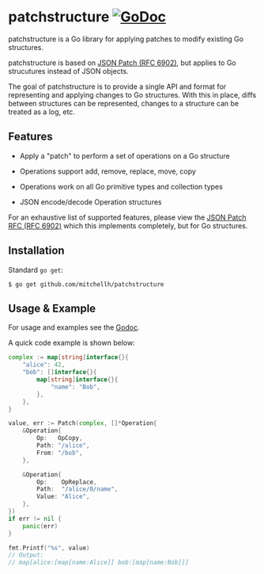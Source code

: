 # patchstructure [![GoDoc](https://godoc.org/github.com/mitchellh/patchstructure?status.svg)](https://godoc.org/github.com/mitchellh/patchstructure)

patchstructure is a Go library for applying patches to modify existing
Go structures.

patchstructure is based on
[JSON Patch (RFC 6902)](https://tools.ietf.org/html/rfc6902), but
applies to Go strucutures instead of JSON objects.

The goal of patchstructure is to provide a single API and format for
representing and applying changes to Go structures. With this in place,
diffs between structures can be represented, changes to a structure
can be treated as a log, etc.

## Features

  * Apply a "patch" to perform a set of operations on a Go structure

  * Operations support add, remove, replace, move, copy

  * Operations work on all Go primitive types and collection types

  * JSON encode/decode Operation structures

For an exhaustive list of supported features, please view the
[JSON Patch RFC (RFC 6902)](https://tools.ietf.org/html/rfc6902) which
this implements completely, but for Go structures.

## Installation

Standard `go get`:

```
$ go get github.com/mitchellh/patchstructure
```

## Usage & Example

For usage and examples see the [Godoc](http://godoc.org/github.com/mitchellh/patchstructure).

A quick code example is shown below:

```go
complex := map[string]interface{}{
	"alice": 42,
	"bob": []interface{}{
		map[string]interface{}{
			"name": "Bob",
		},
	},
}

value, err := Patch(complex, []*Operation{
	&Operation{
		Op:   OpCopy,
		Path: "/alice",
		From: "/bob",
	},

	&Operation{
		Op:    OpReplace,
		Path:  "/alice/0/name",
		Value: "Alice",
	},
})
if err != nil {
	panic(err)
}

fmt.Printf("%s", value)
// Output:
// map[alice:[map[name:Alice]] bob:[map[name:Bob]]]
```
